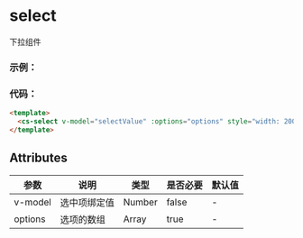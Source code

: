 # select
下拉组件

### 示例：
<script setup>
import {ref} from 'vue';
import DemoComponents from '@l-org/pnpm-workspace-demo-components';
const {CsSelect} = DemoComponents;
let selectValue = ref(1);
const options = [
  {
    value: 1,
    label: 1,
  },
  {
    value: 2,
    label: 2,
  },
  {
    value: 3,
    label: 3,
  }
]
</script>
<cs-select v-model="selectValue" :options="options" style="width: 200px"></cs-select>


### 代码：

```html
<template>
  <cs-select v-model="selectValue" :options="options" style="width: 200px"></cs-select>
</template>
```

## Attributes
|  参数  | 说明     | 类型     | 是否必要  |  默认值  |
|  ----  |--------|--------|-------|  ----  |
| v-model  | 选中项绑定值 | Number | false | - |
| options  | 选项的数组  | Array  | true  | - |
